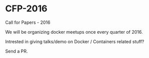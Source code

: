 # CFP-2016
Call for Papers - 2016

We will be organizing docker meetups once every quarter of 2016.

Intrested in giving talks/demo on Docker / Containers related stuff?

Send a PR.
